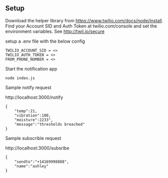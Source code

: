 ## Setup
Download the helper library from https://www.twilio.com/docs/node/install. 
Find your Account SID and Auth Token at twilio.com/console and set the environment variables. See http://twil.io/secure

setup a .env file with the below config

````
TWILIO_ACCOUNT_SID = <>
TWILIO_AUTH_TOKEN = <>
FROM_PHONE_NUMBER = <>
````
Start the notification app
````
node index.js
````


Sample notify request

http://localhost:3000/notify

````
{
	"temp":21,
	"vibration":100,
	"moisture":2233",
	"message":"thresholds breached"
}
````
Sample subscrible request


http://localhost:3000/subsribe

````
{
	"sendto":"+14169998888",
	"name":"ashley"
}